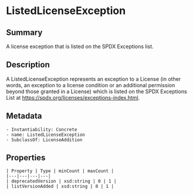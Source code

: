 <!-- Automatically generated by spec-parser v2.0.0 on 2023-12-25T20:28:21.783513+00:00 -->
<!-- SPDX-License-Identifier: Community-Spec-1.0 -->

# ListedLicenseException

## Summary

A license exception that is listed on the SPDX Exceptions list.


## Description

A ListedLicenseException represents an exception to a License (in other words,
an exception to a license condition or an additional permission beyond those
granted in a License) which is listed on the SPDX Exceptions List at
https://spdx.org/licenses/exceptions-index.html.


## Metadata

    - Instantiability: Concrete
    - name: ListedLicenseException
    - SubclassOf: LicenseAddition



## Properties

    | Property | Type | minCount | maxCount |
    |---|---|---|---|
    | deprecatedVersion | xsd:string | 0 | 1 |
    | listVersionAdded | xsd:string | 0 | 1 |

